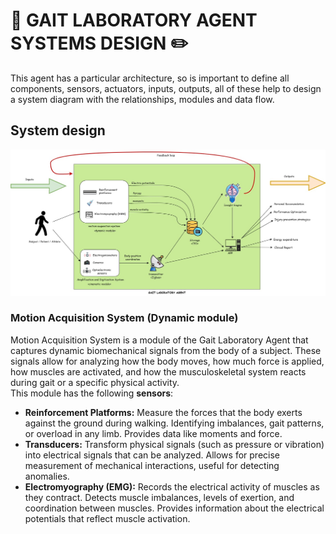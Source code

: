 # 🤖 GAIT LABORATORY AGENT SYSTEMS DESIGN ✏️
This agent has a particular architecture, so is important to define all components, sensors, actuators, inputs, outputs, all of these help to design a system diagram with the relationships, modules and data flow. <br>
## System design
![system_diagram](GLA_system_diagram.jpg)
<br>
### Motion Acquisition System (Dynamic module)
Motion Acquisition System is a module of the Gait Laboratory Agent that captures dynamic biomechanical signals from the body of a subject. These signals allow for analyzing how the body moves, how much force is applied, how muscles are activated, and how the musculoskeletal system reacts during gait or a specific physical activity.  <br>
This module has the following **sensors**:
- **Reinforcement Platforms:** Measure the forces that the body exerts against the ground during walking. Identifying imbalances, gait patterns, or overload in any limb. Provides data like moments and force.
- **Transducers:** Transform physical signals (such as pressure or vibration) into electrical signals that can be analyzed. Allows for precise measurement of mechanical interactions, useful for detecting anomalies.
- **Electromyography (EMG):** Records the electrical activity of muscles as they contract. Detects muscle imbalances, levels of exertion, and coordination between muscles. Provides information about the electrical potentials that reflect muscle activation.
